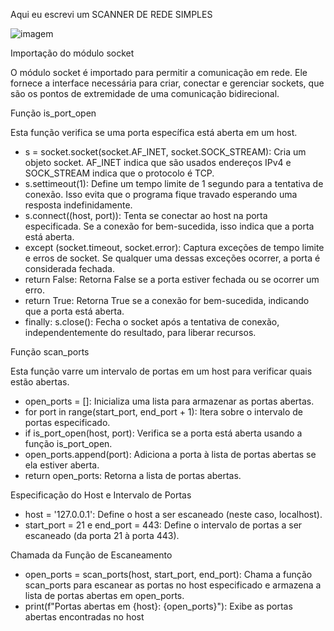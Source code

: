  Aqui eu escrevi um SCANNER DE REDE SIMPLES
 
![imagem](https://i.imgur.com/qojDlMr.png)


Importação do módulo socket

O módulo socket é importado para permitir a comunicação em rede. Ele fornece a interface necessária para criar, conectar e gerenciar sockets, que são os pontos de extremidade de uma comunicação bidirecional.

Função is_port_open

Esta função verifica se uma porta específica está aberta em um host.

- s = socket.socket(socket.AF_INET, socket.SOCK_STREAM): Cria um objeto socket. AF_INET indica que são usados endereços IPv4 e SOCK_STREAM indica que o protocolo é TCP.
- s.settimeout(1): Define um tempo limite de 1 segundo para a tentativa de conexão. Isso evita que o programa fique travado esperando uma resposta indefinidamente.
- s.connect((host, port)): Tenta se conectar ao host na porta especificada. Se a conexão for bem-sucedida, isso indica que a porta está aberta.
- except (socket.timeout, socket.error): Captura exceções de tempo limite e erros de socket. Se qualquer uma dessas exceções ocorrer, a porta é considerada fechada.
- return False: Retorna False se a porta estiver fechada ou se ocorrer um erro.
- return True: Retorna True se a conexão for bem-sucedida, indicando que a porta está aberta.
- finally: s.close(): Fecha o socket após a tentativa de conexão, independentemente do resultado, para liberar recursos.

Função scan_ports

Esta função varre um intervalo de portas em um host para verificar quais estão abertas.

- open_ports = []: Inicializa uma lista para armazenar as portas abertas.
- for port in range(start_port, end_port + 1): Itera sobre o intervalo de portas especificado.
- if is_port_open(host, port): Verifica se a porta está aberta usando a função is_port_open.
- open_ports.append(port): Adiciona a porta à lista de portas abertas se ela estiver aberta.
- return open_ports: Retorna a lista de portas abertas.

Especificação do Host e Intervalo de Portas

- host = '127.0.0.1': Define o host a ser escaneado (neste caso, localhost).
- start_port = 21 e end_port = 443: Define o intervalo de portas a ser escaneado (da porta 21 à porta 443).

Chamada da Função de Escaneamento

- open_ports = scan_ports(host, start_port, end_port): Chama a função scan_ports para escanear as portas no host especificado e armazena a lista de portas abertas em open_ports.
- print(f"Portas abertas em {host}: {open_ports}"): Exibe as portas abertas encontradas no host
